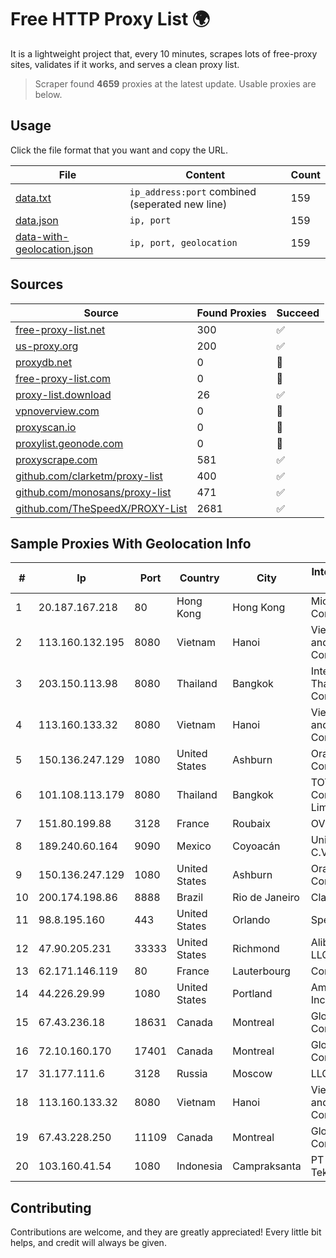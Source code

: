 
# Free HTTP Proxy List 🌍

It is a lightweight project that, every 10 minutes, scrapes lots of free-proxy sites, validates if it works, and serves a clean proxy list.


> Scraper found **4659** proxies at the latest update. Usable proxies are below.

## Usage

Click the file format that you want and copy the URL.


|File|Content|Count|
|----|-------|-----|
|[data.txt](https://raw.githubusercontent.com/themiralay/Proxy-List-World/master/data.txt)|`ip_address:port` combined (seperated new line)|159|
|[data.json](https://raw.githubusercontent.com/themiralay/Proxy-List-World/master/data.json)|`ip, port`|159|
|[data-with-geolocation.json](https://raw.githubusercontent.com/themiralay/Proxy-List-World/master/data-with-geolocation.json)|`ip, port, geolocation`|159|

## Sources

|Source|Found Proxies|Succeed|
|------|-------------|-------|
|[free-proxy-list.net](https://free-proxy-list.net)|300|✅|
|[us-proxy.org](https://www.us-proxy.org)|200|✅|
|[proxydb.net](http://proxydb.net)|0|🚫|
|[free-proxy-list.com](https://free-proxy-list.com/?page=&port=&type%5B%5D=http&type%5B%5D=https&up_time=0&search=Search)|0|🚫|
|[proxy-list.download](https://www.proxy-list.download/HTTP)|26|✅|
|[vpnoverview.com](https://vpnoverview.com/privacy/anonymous-browsing/free-proxy-servers)|0|🚫|
|[proxyscan.io](https://www.proxyscan.io)|0|🚫|
|[proxylist.geonode.com](https://proxylist.geonode.com/api/proxy-list?limit=300&page=1&sort_by=lastChecked&sort_type=desc&protocols=http,https)|0|🚫|
|[proxyscrape.com](https://api.proxyscrape.com/v2/?request=displayproxies&protocol=http&timeout=10000&country=all&ssl=all&anonymity=all)|581|✅|
|[github.com/clarketm/proxy-list](https://raw.githubusercontent.com/clarketm/proxy-list/master/proxy-list-raw.txt)|400|✅|
|[github.com/monosans/proxy-list](https://raw.githubusercontent.com/monosans/proxy-list/main/proxies/http.txt)|471|✅|
|[github.com/TheSpeedX/PROXY-List](https://raw.githubusercontent.com/TheSpeedX/PROXY-List/master/http.txt)|2681|✅|


## Sample Proxies With Geolocation Info

|#|Ip|Port|Country|City|Internet Service Provider|
|-|--|----|-------|----|-------------------------|
|1|20.187.167.218|80|Hong Kong|Hong Kong|Microsoft Corporation|
|2|113.160.132.195|8080|Vietnam|Hanoi|VietNam Post and Telecom Corporation|
|3|203.150.113.98|8080|Thailand|Bangkok|Internet Thailand Company Ltd.|
|4|113.160.133.32|8080|Vietnam|Hanoi|VietNam Post and Telecom Corporation|
|5|150.136.247.129|1080|United States|Ashburn|Oracle Corporation|
|6|101.108.113.179|8080|Thailand|Bangkok|TOT Public Company Limited|
|7|151.80.199.88|3128|France|Roubaix|OVH SAS|
|8|189.240.60.164|9090|Mexico|Coyoacán|Uninet S.A. de C.V.|
|9|150.136.247.129|1080|United States|Ashburn|Oracle Corporation|
|10|200.174.198.86|8888|Brazil|Rio de Janeiro|Claro S.A|
|11|98.8.195.160|443|United States|Orlando|Spectrum|
|12|47.90.205.231|33333|United States|Richmond|Alibaba.com LLC|
|13|62.171.146.119|80|France|Lauterbourg|Contabo GmbH|
|14|44.226.29.99|1080|United States|Portland|Amazon.com, Inc.|
|15|67.43.236.18|18631|Canada|Montreal|GloboTech Communications|
|16|72.10.160.170|17401|Canada|Montreal|GloboTech Communications|
|17|31.177.111.6|3128|Russia|Moscow|LLC Smart Ape|
|18|113.160.133.32|8080|Vietnam|Hanoi|VietNam Post and Telecom Corporation|
|19|67.43.228.250|11109|Canada|Montreal|GloboTech Communications|
|20|103.160.41.54|1080|Indonesia|Campraksanta|PT Wistel Teknologi Solusi|



## Contributing

Contributions are welcome, and they are greatly appreciated! Every
little bit helps, and credit will always be given.

